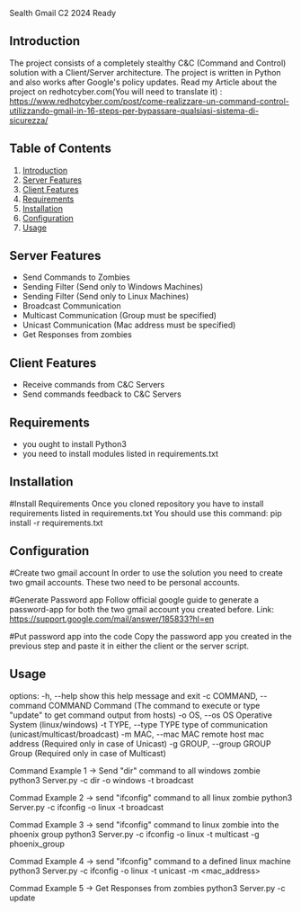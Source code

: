 Sealth Gmail C2 2024 Ready

## Introduction
The project consists of a completely stealthy C&C (Command and Control) solution with a Client/Server architecture. 
The project is written in Python and also works after Google's policy updates.
Read my Article about the project on redhotcyber.com(You will need to translate it) :
https://www.redhotcyber.com/post/come-realizzare-un-command-control-utilizzando-gmail-in-16-steps-per-bypassare-qualsiasi-sistema-di-sicurezza/


## Table of Contents

1. [Introduction](#introduction)
2. [Server Features](#serverfeatures)
3. [Client Features](#clientfeatures)
4. [Requirements](#requirements)
5. [Installation](#installation)
6. [Configuration](#configuration)
7. [Usage](#usage)


## Server Features

- Send Commands to Zombies
- Sending Filter (Send only to Windows Machines)
- Sending Filter (Send only to Linux Machines)
- Broadcast Communication
- Multicast Communication (Group must be specified)
- Unicast Communication (Mac address must be specified)
- Get Responses from zombies

## Client Features
- Receive commands from C&C Servers
- Send commands feedback to C&C Servers

## Requirements

- you ought to install Python3
- you need to install modules listed in requirements.txt

## Installation

#Install Requirements
  Once you cloned repository you have to install requirements listed in requirements.txt
  You should use this command: pip install -r requirements.txt

## Configuration
#Create two gmail account
  In order to use the solution you need to create two gmail accounts. These two need to be personal accounts.

#Generate Password app
  Follow official google guide to generate a password-app for both the two gmail account you created before.
  Link: https://support.google.com/mail/answer/185833?hl=en

#Put password app into the code
  Copy the password app you created in the previous step and paste it in either the client or the server script.

## Usage
options:
  -h, --help            show this help message and exit
  -c COMMAND, --command COMMAND
                        Command (The command to execute or type "update" to get command output from hosts)
  -o OS, --os OS        Operative System (linux/windows)
  -t TYPE, --type TYPE  type of communication (unicast/multicast/broadcast)
  -m MAC, --mac MAC     remote host mac address (Required only in case of Unicast)
  -g GROUP, --group GROUP
                        Group (Required only in case of Multicast)

Command Example 1 -> Send "dir" command to all windows zombie
python3 Server.py -c dir -o windows -t broadcast

Commad Example 2 -> send "ifconfig" command to all linux zombie
python3 Server.py -c ifconfig -o linux -t broadcast

Commad Example 3 -> send "ifconfig" command to linux zombie into the phoenix group
python3 Server.py -c ifconfig -o linux -t multicast -g phoenix_group

Commad Example 4 -> send "ifconfig" command to a defined linux machine
python3 Server.py -c ifconfig -o linux -t unicast -m <mac_address>

Commad Example 5 -> Get Responses from zombies
python3 Server.py -c update


